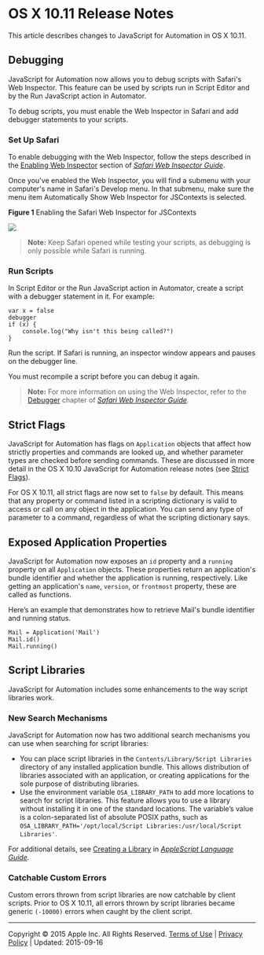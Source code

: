<a id="//apple_ref/doc/uid/TP40014508-CH110-SW1"></a>

# OS X 10.11 Release Notes

This article describes changes to JavaScript for Automation in OS X 10.11.

<a id="//apple_ref/doc/uid/TP40014508-CH110-SW2"></a>

## Debugging

JavaScript for Automation now allows you to debug scripts with Safari's Web Inspector. This feature can be used by scripts run in Script Editor and by the Run JavaScript action in Automator.

To debug scripts, you must enable the Web Inspector in Safari and add debugger statements to your scripts.

<a id="//apple_ref/doc/uid/TP40014508-CH110-SW3"></a>

### Set Up Safari

To enable debugging with the Web Inspector, follow the steps described in the [Enabling Web Inspector](https://developer.apple.com/library/archive/../../documentation/AppleApplications/Conceptual/Safari_Developer_Guide/GettingStarted/GettingStarted.html#//apple_ref/doc/uid/TP40007874-CH2-SW2) section of *[Safari Web Inspector Guide](https://developer.apple.com/library/archive/../../documentation/AppleApplications/Conceptual/Safari_Developer_Guide/Introduction/Introduction.html#//apple_ref/doc/uid/TP40007874)*.

Once you've enabled the Web Inspector, you will find a submenu with your computer's name in Safari's Develop menu. In that submenu, make sure the menu item Automatically Show Web Inspector for JSContexts is selected.

<a id="//apple_ref/doc/uid/TP40014508-CH110-SW4"></a>

**Figure 1**  Enabling the Safari Web Inspector for JSContexts

![](https://developer.apple.com/library/archive/jxa-release-notes/Art/safari_develop_menu_2x.png)
> <a id="//apple_ref/doc/uid/TP40014508-CH110-SW5"></a>
>
> **Note:** Keep Safari opened while testing your scripts, as debugging is only possible while Safari is running.

<a id="//apple_ref/doc/uid/TP40014508-CH110-SW6"></a>

### Run Scripts

In Script Editor or the Run JavaScript action in Automator, create a script with a debugger statement in it. For example:

```
var x = false
debugger
if (x) {
    console.log("Why isn't this being called?")
}
```

Run the script. If Safari is running, an inspector window appears and pauses on the debugger line.

You must recompile a script before you can debug it again.

> <a id="//apple_ref/doc/uid/TP40014508-CH110-SW7"></a>
>
> **Note:** For more information on using the Web Inspector, refer to the [Debugger](https://developer.apple.com/library/archive/../../documentation/AppleApplications/Conceptual/Safari_Developer_Guide/Debugger/Debugger.html#//apple_ref/doc/uid/TP40007874-CH5) chapter of *[Safari Web Inspector Guide](https://developer.apple.com/library/archive/../../documentation/AppleApplications/Conceptual/Safari_Developer_Guide/Introduction/Introduction.html#//apple_ref/doc/uid/TP40007874)*.

<a id="//apple_ref/doc/uid/TP40014508-CH110-SW8"></a>

## Strict Flags

JavaScript for Automation has flags on `Application` objects that affect how strictly properties and commands are looked up, and whether parameter types are checked before sending commands. These are discussed in more detail in the OS X 10.10 JavaScript for Automation release notes (see [Strict Flags](https://developer.apple.com/library/archive/jxa-release-notes/Articles/OSX10-10.md#//apple_ref/doc/uid/TP40014508-CH109-SW34)).

For OS X 10.11, all strict flags are now set to `false` by default. This means that any property or command listed in a scripting dictionary is valid to access or call on any object in the application. You can send any type of parameter to a command, regardless of what the scripting dictionary says.

<a id="//apple_ref/doc/uid/TP40014508-CH110-SW9"></a>

## Exposed Application Properties

JavaScript for Automation now exposes an `id` property and a `running` property on all `Application` objects. These properties return an application's bundle identifier and whether the application is running, respectively. Like getting an application's `name`, `version`, or `frontmost` property, these are called as functions.

Here’s an example that demonstrates how to retrieve Mail's bundle identifier and running status.

```
Mail = Application('Mail')
Mail.id()
Mail.running()
```

<a id="//apple_ref/doc/uid/TP40014508-CH110-SW10"></a>

## Script Libraries

JavaScript for Automation includes some enhancements to the way script libraries work.

<a id="//apple_ref/doc/uid/TP40014508-CH110-SW11"></a>

### New Search Mechanisms

JavaScript for Automation now has two additional search mechanisms you can use when searching for script libraries:

* You can place script libraries in the `Contents/Library/Script Libraries` directory of any installed application bundle. This allows distribution of libraries associated with an application, or creating applications for the sole purpose of distributing libraries.
* Use the environment variable `OSA_LIBRARY_PATH` to add more locations to search for script libraries. This feature allows you to use a library without installing it in one of the standard locations. The variable’s value is a colon-separated list of absolute POSIX paths, such as `OSA_LIBRARY_PATH='/opt/local/Script Libraries:/usr/local/Script Libraries'`.

For additional details, see [Creating a Library](https://developer.apple.com/library/archive/../../documentation/AppleScript/Conceptual/AppleScriptLangGuide/conceptual/ASLR_script_objects.html#//apple_ref/doc/uid/TP40000983-CH207-SW13) in *[AppleScript Language Guide](https://developer.apple.com/library/archive/../../documentation/AppleScript/Conceptual/AppleScriptLangGuide/introduction/ASLR_intro.html#//apple_ref/doc/uid/TP40000983)*.

<a id="//apple_ref/doc/uid/TP40014508-CH110-SW12"></a>

### Catchable Custom Errors

Custom errors thrown from script libraries are now catchable by client scripts. Prior to OS X 10.11, all errors thrown by script libraries became generic `(-10000)` errors when caught by the client script.

  

---

Copyright © 2015 Apple Inc. All Rights Reserved. [Terms of Use](http://www.apple.com/legal/internet-services/terms/site.html) | [Privacy Policy](http://www.apple.com/privacy/) | Updated: 2015-09-16
